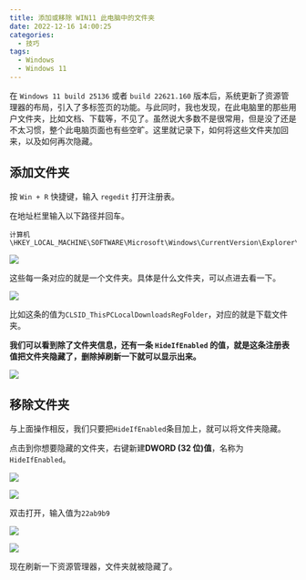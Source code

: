 ```yaml
---
title: 添加或移除 WIN11 此电脑中的文件夹
date: 2022-12-16 14:00:25
categories:
  - 技巧
tags:
  - Windows
  - Windows 11
---
```


在 `Windows 11 build 25136` 或者 `build 22621.160` 版本后，系统更新了资源管理器的布局，引入了多标签页的功能。与此同时，我也发现，在此电脑里的那些用户文件夹，比如文档、下载等，不见了。虽然说大多数不是很常用，但是没了还是不太习惯，整个此电脑页面也有些空旷。这里就记录下，如何将这些文件夹加回来，以及如何再次隐藏。

<!--more-->

## 添加文件夹

按 `Win + R` 快捷键，输入 `regedit` 打开注册表。

在地址栏里输入以下路径并回车。

```
计算机\HKEY_LOCAL_MACHINE\SOFTWARE\Microsoft\Windows\CurrentVersion\Explorer\MyComputer\NameSpace
```

![](https://img.iszy.xyz/1671171351365.png)

这些每一条对应的就是一个文件夹。具体是什么文件夹，可以点进去看一下。

![](https://img.iszy.xyz/1671171792200.png)

比如这条的值为`CLSID_ThisPCLocalDownloadsRegFolder`，对应的就是下载文件夹。

**我们可以看到除了文件夹信息，还有一条 `HideIfEnabled` 的值，就是这条注册表值把文件夹隐藏了，删除掉刷新一下就可以显示出来。**

![](https://img.iszy.xyz/1671171893640.png)

## 移除文件夹

与上面操作相反，我们只要把`HideIfEnabled`条目加上，就可以将文件夹隐藏。

点击到你想要隐藏的文件夹，右键新建**DWORD (32 位)值**，名称为`HideIfEnabled`。

![](https://img.iszy.xyz/1671172330084.png)

![](https://img.iszy.xyz/1671172365571.png)

双击打开，输入值为`22ab9b9`

![](https://img.iszy.xyz/1671172425560.png)

![](https://img.iszy.xyz/1671172451119.png)

现在刷新一下资源管理器，文件夹就被隐藏了。
